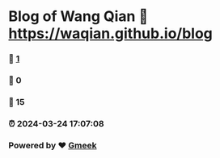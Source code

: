 # Blog of Wang Qian :link: https://waqian.github.io/blog 
### :page_facing_up: [1](https://waqian.github.io/blog/tag.html) 
### :speech_balloon: 0 
### :hibiscus: 15 
### :alarm_clock: 2024-03-24 17:07:08 
### Powered by :heart: [Gmeek](https://github.com/Meekdai/Gmeek)
